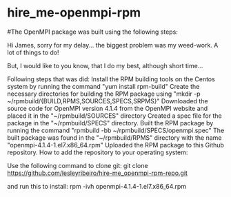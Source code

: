 # hire_me-openmpi-rpm

#The OpenMPI package was built using the following steps:

Hi James, sorry for my delay... the biggest problem was my weed-work. A lot of things to do!

But, I would like to you know, that I do my best, although short time...

Following steps that was did:
Install the RPM building tools on the Centos system by running the command "yum install rpm-build"
Create the necessary directories for building the RPM package using "mkdir -p ~/rpmbuild/{BUILD,RPMS,SOURCES,SPECS,SRPMS}"
Downloaded the source code for OpenMPI version 4.1.4 from the OpenMPI website and placed it in the "~/rpmbuild/SOURCES" directory
Created a spec file for the package in the "~/rpmbuild/SPECS" directory.
Built the RPM package by running the command "rpmbuild -bb ~/rpmbuild/SPECS/openmpi.spec"
The built package was found in the "~/rpmbuild/RPMS" directory with the name "openmpi-4.1.4-1.el7.x86_64.rpm"
Uploaded the RPM package to this Github repository.
How to add the repository to your operating system:

Use the following command to clone git:
git clone https://github.com/lesleyribeiro/hire-me_openmpi-rpm-repo.git

and run this to install:
rpm -ivh openmpi-4.1.4-1.el7.x86_64.rpm
